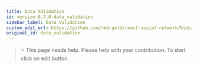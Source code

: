 ```yaml
---
title: Data Validation
id: version-0.7.0-data_validation
sidebar_label: Data Validation
custom_edit_url: https://github.com/red-gold/react-social-network/blob/v0.7.0/README.md
original_id: data_validation
---
```


 > ⭐️ This page needs help. Please help with your contribution. To start click on edit button.